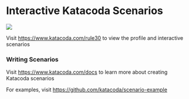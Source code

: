 # Interactive Katacoda Scenarios

[![](http://shields.katacoda.com/katacoda/rule30/count.svg)](https://www.katacoda.com/rule30 "Get your profile on Katacoda.com")

Visit https://www.katacoda.com/rule30 to view the profile and interactive scenarios

### Writing Scenarios
Visit https://www.katacoda.com/docs to learn more about creating Katacoda scenarios

For examples, visit https://github.com/katacoda/scenario-example
